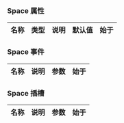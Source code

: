 ### Space 属性

| 名称 | 类型 | 说明 | 默认值 | 始于 |
| ---- | ---- | ---- | ------ | ---- |

### Space 事件

| 名称 | 说明 | 参数 | 始于 |
| ---- | ---- | ---- | ---- |

### Space 插槽

| 名称 | 说明 | 参数 | 始于 |
| ---- | ---- | ---- | ---- |

